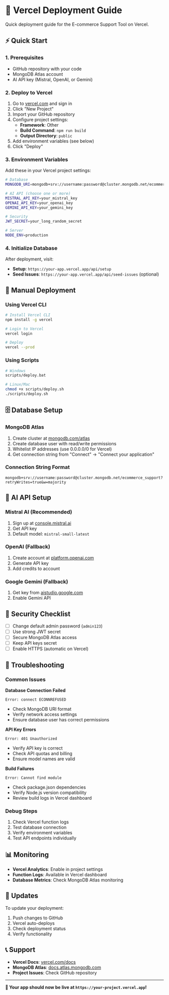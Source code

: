# 🚀 Vercel Deployment Guide

Quick deployment guide for the E-commerce Support Tool on Vercel.

## ⚡ Quick Start

### 1. Prerequisites
- GitHub repository with your code
- MongoDB Atlas account
- AI API key (Mistral, OpenAI, or Gemini)

### 2. Deploy to Vercel
1. Go to [vercel.com](https://vercel.com) and sign in
2. Click "New Project"
3. Import your GitHub repository
4. Configure project settings:
   - **Framework**: Other
   - **Build Command**: `npm run build`
   - **Output Directory**: `public`
5. Add environment variables (see below)
6. Click "Deploy"

### 3. Environment Variables
Add these in your Vercel project settings:

```bash
# Database
MONGODB_URI=mongodb+srv://username:password@cluster.mongodb.net/ecommerce_support

# AI API (choose one or more)
MISTRAL_API_KEY=your_mistral_key
OPENAI_API_KEY=your_openai_key
GEMINI_API_KEY=your_gemini_key

# Security
JWT_SECRET=your_long_random_secret

# Server
NODE_ENV=production
```

### 4. Initialize Database
After deployment, visit:
- **Setup**: `https://your-app.vercel.app/api/setup`
- **Seed Issues**: `https://your-app.vercel.app/api/seed-issues` (optional)

## 🔧 Manual Deployment

### Using Vercel CLI
```bash
# Install Vercel CLI
npm install -g vercel

# Login to Vercel
vercel login

# Deploy
vercel --prod
```

### Using Scripts
```bash
# Windows
scripts/deploy.bat

# Linux/Mac
chmod +x scripts/deploy.sh
./scripts/deploy.sh
```

## 🗄️ Database Setup

### MongoDB Atlas
1. Create cluster at [mongodb.com/atlas](https://mongodb.com/atlas)
2. Create database user with read/write permissions
3. Whitelist IP addresses (use 0.0.0.0/0 for Vercel)
4. Get connection string from "Connect" → "Connect your application"

### Connection String Format
```
mongodb+srv://username:password@cluster.mongodb.net/ecommerce_support?retryWrites=true&w=majority
```

## 🤖 AI API Setup

### Mistral AI (Recommended)
1. Sign up at [console.mistral.ai](https://console.mistral.ai)
2. Get API key
3. Default model: `mistral-small-latest`

### OpenAI (Fallback)
1. Create account at [platform.openai.com](https://platform.openai.com)
2. Generate API key
3. Add credits to account

### Google Gemini (Fallback)
1. Get key from [aistudio.google.com](https://aistudio.google.com)
2. Enable Gemini API

## 🔐 Security Checklist

- [ ] Change default admin password (`admin123`)
- [ ] Use strong JWT secret
- [ ] Secure MongoDB Atlas access
- [ ] Keep API keys secret
- [ ] Enable HTTPS (automatic on Vercel)

## 🚨 Troubleshooting

### Common Issues

**Database Connection Failed**
```
Error: connect ECONNREFUSED
```
- Check MongoDB URI format
- Verify network access settings
- Ensure database user has correct permissions

**API Key Errors**
```
Error: 401 Unauthorized
```
- Verify API key is correct
- Check API quotas and billing
- Ensure model names are valid

**Build Failures**
```
Error: Cannot find module
```
- Check package.json dependencies
- Verify Node.js version compatibility
- Review build logs in Vercel dashboard

### Debug Steps
1. Check Vercel function logs
2. Test database connection
3. Verify environment variables
4. Test API endpoints individually

## 📊 Monitoring

- **Vercel Analytics**: Enable in project settings
- **Function Logs**: Available in Vercel dashboard
- **Database Metrics**: Check MongoDB Atlas monitoring

## 🔄 Updates

To update your deployment:
1. Push changes to GitHub
2. Vercel auto-deploys
3. Check deployment status
4. Verify functionality

## 📞 Support

- **Vercel Docs**: [vercel.com/docs](https://vercel.com/docs)
- **MongoDB Atlas**: [docs.atlas.mongodb.com](https://docs.atlas.mongodb.com)
- **Project Issues**: Check GitHub repository

---

**🎉 Your app should now be live at `https://your-project.vercel.app`!**
